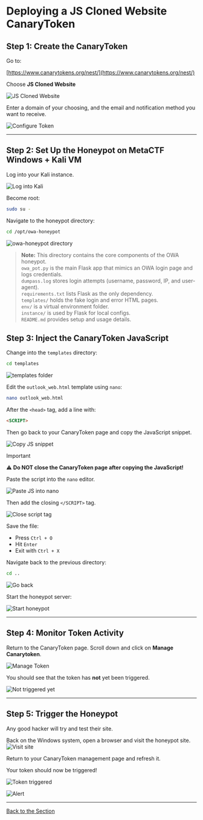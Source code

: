 # Deploying a JS Cloned Website CanaryToken



## Step 1: Create the CanaryToken

Go to:

[https://www.canarytokens.org/nest/](https://www.canarytokens.org/nest/)

Choose **JS Cloned Website**  

![JS Cloned Website](Pasted%20Graphic.png)

Enter a domain of your choosing, and the email and notification method you want to receive.  

![Configure Token](Pasted%20Graphic%201.png)

---

## Step 2: Set Up the Honeypot on MetaCTF Windows + Kali VM

Log into your Kali instance.  

![Log into Kali](Pasted%20Graphic%202.png)

Become root:
```bash
sudo su -
```

Navigate to the honeypot directory:
```bash
cd /opt/owa-honeypot
```
![owa-honeypot directory](425064687-85d0b4c0-b933-459f-8ca6-45ec5687acc6.png)

> **Note:** This directory contains the core components of the OWA honeypot.  
> `owa_pot.py` is the main Flask app that mimics an OWA login page and logs credentials.  
> `dumpass.log` stores login attempts (username, password, IP, and user-agent).  
> `requirements.txt` lists Flask as the only dependency.  
> `templates/` holds the fake login and error HTML pages.  
> `env/` is a virtual environment folder.  
> `instance/` is used by Flask for local configs.  
> `README.md` provides setup and usage details.

## Step 3: Inject the CanaryToken JavaScript

Change into the `templates` directory:
```bash
cd templates
```
![templates folder](Pasted%20Graphic%203.png)

Edit the `outlook_web.html` template using `nano`:
```bash
nano outlook_web.html
```

After the `<head>` tag, add a line with:
```html
<SCRIPT>
```

Then go back to your CanaryToken page and copy the JavaScript snippet.  

![Copy JS snippet](Pasted%20Graphic%204.png)

>[!IMPORTANT]
>
> ⚠️ **Do NOT close the CanaryToken page after copying the JavaScript!**

Paste the script into the `nano` editor.  

![Paste JS into nano](Pasted%20Graphic%205.png)

Then add the closing `</SCRIPT>` tag.  

![Close script tag](Pasted%20Graphic%206.png)

Save the file:

- Press `Ctrl + O`
- Hit `Enter`
- Exit with `Ctrl + X`

Navigate back to the previous directory:
```bash
cd ..
```
![Go back](Pasted%20Graphic%207.png)

Start the honeypot server:  

![Start honeypot](Pasted%20Graphic%208.png)

---

## Step 4: Monitor Token Activity

Return to the CanaryToken page. Scroll down and click on **Manage Canarytoken**. 

![Manage Token](Pasted%20Graphic%209.png)

You should see that the token has **not** yet been triggered. 

![Not triggered yet](Pasted%20Graphic%2010.png)

---

## Step 5: Trigger the Honeypot

Any good hacker will try and test their site.

Back on the Windows system, open a browser and visit the honeypot site.  
![Visit site](Pasted%20Graphic%2011.png)

Return to your CanaryToken management page and refresh it.

Your token should now be triggered!
 
![Token triggered](Pasted%20Graphic%2012.png)  

![Alert](Pasted%20Graphic%2013.png)

---
[Back to the Section](/courseFiles/Section_08-deceptionSystems/deceptionSystems.md)
